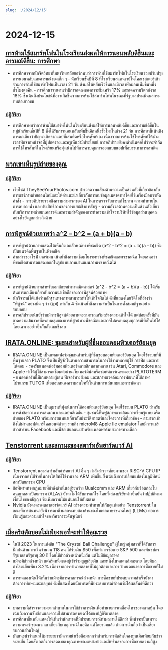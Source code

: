 ```yaml
---
slug: '/2024/12/15'
---
```


# 2024-12-15

## [การห้ามใช้สมาร์ทโฟนในโรงเรียนส่งผลให้การนอนหลับดีขึ้นและอารมณ์ดีขึ้น: การศึกษา](https://www.york.ac.uk/news-and-events/news/2024/research/school-smartphone-ban-better-sleep/)

- การศึกษาจากนักจิตวิทยาที่มหาวิทยาลัยยอร์กพบว่าการห้ามใช้สมาร์ทโฟนในโรงเรียนช่วยปรับปรุงการนอนหลับและอารมณ์ของเด็ก ๆ - นักเรียนชั้นปีที่ 8 ที่โรงเรียนสแตนเวย์ในโคลเชสเตอร์เข้าร่วมการห้ามใช้สมาร์ทโฟนเป็นเวลา 21 วัน ส่งผลให้หลับเร็วขึ้นและมีเวลาพักผ่อนเพิ่มขึ้นหนึ่งชั่วโมงต่อคืน - การศึกษารายงานว่ามีการลดลงของภาวะซึมเศร้า 17% และลดความวิตกกังวล 18% ซึ่งเน้นถึงประโยชน์ที่อาจเกิดขึ้นจากการห้ามใช้สมาร์ทโฟนในขณะที่รัฐบาลประเมินผลกระทบต่อเยาวชน

### [ปฏิกิริยา](https://news.ycombinator.com/item?id=42420352)

- การศึกษาพบว่าการห้ามใช้สมาร์ทโฟนในโรงเรียนส่งผลให้การนอนหลับดีขึ้นและอารมณ์ดีขึ้นในหมู่นักเรียนชั้นปีที่ 8 ซึ่งได้รับการนอนหลับเพิ่มขึ้นอีกหนึ่งชั่วโมงในช่วง 21 วัน การศึกษานี้เน้นถึงการถกเถียงว่าปัญหาเกิดจากแอปที่เสพติดหรือโทรศัพท์เอง เนื่องจากการห้ามใช้โทรศัพท์ให้ช่วงเวลาพักจากหน้าจอที่ผู้ปกครองและครูเห็นว่ามีประโยชน์ การอภิปรายยังคงดำเนินต่อไปว่าจะจำกัดการใช้โทรศัพท์ในโรงเรียนหรือมุ่งเน้นไปที่การควบคุมการออกแบบแอปเพื่อบรรเทาการเสพติด

## [พวกเขาเห็นรูปถ่ายของคุณ](https://theyseeyourphotos.com/)

### [ปฏิกิริยา](https://news.ycombinator.com/item?id=42419469)

- เว็บไซต์ TheySeeYourPhotos.com สำรวจความเสี่ยงด้านความเป็นส่วนตัวที่เกี่ยวข้องกับการแชร์ภาพถ่ายออนไลน์และให้คำแนะนำเกี่ยวกับการลบข้อมูลเมตาดาทาโดยใช้เครื่องมือบรรทัดคำสั่ง - การอภิปรายรวมถึงความสามารถของ AI ในการตรวจจับการแก้ไขภาพ ความท้าทายในการลบลายน้ำ และประสิทธิภาพของการแฮชเชิงการรับรู้ - ความกังวลด้านความเป็นส่วนตัวเกี่ยวกับบริการภาพถ่ายบนคลาวด์และความสำคัญของการทำความเข้าใจว่าบริษัทใช้ข้อมูลส่วนบุคคลอย่างไรยังถูกกล่าวถึงด้วย

## [การพิสูจน์ด้วยภาพว่า a^2 – b^2 = (a + b)(a – b)](https://www.futilitycloset.com/2024/12/15/tidy-2/)

- การพิสูจน์ด้วยภาพแสดงให้เห็นถึงเอกลักษณ์ทางพีชคณิต \(a^2 - b^2 = (a + b)(a - b)\) ซึ่งเป็นแนวคิดพื้นฐานในพีชคณิต
- คำกล่าวของโซฟี เจอร์เมน เน้นย้ำถึงความเชื่อมโยงระหว่างพีชคณิตและเรขาคณิต โดยเสนอว่าพีชคณิตสามารถแสดงออกในรูปแบบภาพผ่านแผนภาพเรขาคณิตได้

### [ปฏิกิริยา](https://news.ycombinator.com/item?id=42423409)

- การพิสูจน์ด้วยภาพสำหรับเอกลักษณ์ทางคณิตศาสตร์ \(a^2 - b^2 = (a + b)(a - b)\) ได้เริ่มต้นการถกเถียงเกี่ยวกับความน่าเชื่อถือของการพิสูจน์ด้วยภาพ
- นักวิจารณ์โต้แย้งว่าหลักฐานทางภาพสามารถทำให้เข้าใจผิดได้ ดังที่แสดงโดยวิดีโอที่อ้างว่า "พิสูจน์" อย่างผิด ๆ ว่า \(\pi\) เท่ากับ 4 ซึ่งเน้นย้ำถึงความจำเป็นในการตั้งสมมติฐานอย่างรอบคอบ
- การอภิปรายเน้นย้ำว่าแม้การพิสูจน์ด้วยภาพจะสามารถเสริมสร้างความเข้าใจได้ แต่บ่อยครั้งที่มันขาดความเข้มงวดที่ครอบคลุมของการพิสูจน์ทางพีชคณิตและอาจไม่ครอบคลุมทุกกรณีที่เป็นไปได้ โดยเฉพาะอย่างยิ่งกับตัวเลขเชิงลบ

## [IRATA.ONLINE: ชุมชนสำหรับผู้ที่ชื่นชอบคอมพิวเตอร์ย้อนยุค](https://irata.online/)

- IRATA.ONLINE เป็นแพลตฟอร์มชุมชนสำหรับผู้ที่ชื่นชอบคอมพิวเตอร์ย้อนยุค โดยใช้ระบบที่มีพื้นฐานจาก PLATO ซึ่งเป็นที่รู้จักในด้านความสามารถในการใช้งานหลายผู้ใช้ กราฟิก และการโต้ตอบ - รองรับแพลตฟอร์มคอมพิวเตอร์คลาสสิกหลากหลาย เช่น Atari, Commodore และ Apple ทำให้ผู้ใช้สามารถเชื่อมต่อผ่านเว็บเทอร์มินัลหรือซอฟต์แวร์เฉพาะอย่าง PLATOTERM - แพลตฟอร์มนี้มีเกมหลายผู้เล่น ฟีเจอร์ทางสังคม และสภาพแวดล้อมการพัฒนาที่ใช้ภาษาโปรแกรม TUTOR เพื่อตอบสนองความสนใจทั้งในด้านการเล่นเกมและการพัฒนา

### [ปฏิกิริยา](https://news.ycombinator.com/item?id=42418982)

- IRATA.ONLINE เป็นชุมชนที่มุ่งเน้นการใช้คอมพิวเตอร์ย้อนยุค โดยใช้ระบบ PLATO สำหรับการส่งข้อความ การเล่นเกม และแอปพลิเคชัน - ชุมชนนี้ฟื้นฟูสภาพแวดล้อมการเรียนรู้แบบเครือข่ายของ PLATO พร้อมการสนทนาเกี่ยวกับประวัติศาสตร์และโครงการที่เกี่ยวข้อง - สามารถเข้าถึงได้ผ่านซอฟต์แวร์ไคลเอนต์ต่างๆ รวมถึง microM8 Apple IIe emulator โดยมีการแชร์ข่าวสารบน Facebook และมีข้อเสนอแนะสำหรับแพลตฟอร์มประกาศทางเลือก

## [Tenstorrent และสถานะของสตาร์ทอัพฮาร์ดแวร์ AI](https://irrationalanalysis.substack.com/p/tenstorrent-and-the-state-of-ai-hardware)

### [ปฏิกิริยา](https://news.ycombinator.com/item?id=42421157)

- Tenstorrent และสตาร์ทอัพฮาร์ดแวร์ AI อื่น ๆ กำลังสำรวจศักยภาพของ RISC-V CPU IP เนื่องจากค่าใช้จ่ายในการให้สิทธิ์ใช้งานของ ARM เพิ่มขึ้น ซึ่งเน้นถึงการเปลี่ยนแปลงในภูมิทัศน์สถาปัตยกรรม CPU
- ข้อพิพาททางกฎหมายที่กำลังดำเนินอยู่ระหว่าง Qualcomm และ ARM เกี่ยวกับข้อตกลงใบอนุญาตสถาปัตยกรรม (ALAs) ยังคงไม่ได้รับการแก้ไข โดยทั้งสองบริษัทต่างยืนยันว่าปฏิบัติตามเงื่อนไขของสัญญา ซึ่งเพิ่มความไม่แน่นอนให้กับตลาด
- Nvidia ยังคงครองตลาดฮาร์ดแวร์ AI สร้างความท้าทายให้กับคู่แข่งอย่าง Tenstorrent ในขณะที่การสนทนายังพิจารณาถึงผลกระทบสองด้านของโมเดลภาษาขนาดใหญ่ (LLMs) ต่อการเรียนรู้และความเข้าใจของวิศวกรระดับจูเนียร์

## [เมื่อคริสตัลบอลไม่เพียงพอที่จะทำให้คุณรวย](https://elmwealth.com/crystal-ball/)

- ในปี 2023 ในการแข่งขัน "The Crystal Ball Challenge" ผู้ใหญ่หนุ่มสาวที่ได้รับการฝึกฝนด้านการเงินจำนวน 118 คน ได้รับเงิน $50 เพื่อทำการซื้อขาย S&P 500 และพันธบัตรรัฐบาลสหรัฐอายุ 30 ปี โดยใช้ข่าวล่วงหน้าหนึ่งวัน แต่ไม่มีข้อมูลราคา
- แม้จะมีข่าวล่วงหน้า แต่ครึ่งหนึ่งของผู้เข้าร่วมสูญเสียเงิน และหนึ่งในหกคนล้มละลาย โดยมีผลกำไรเฉลี่ยเพียง 3.2% เนื่องจากการทำนายตลาดที่ไม่ถูกต้องและการกำหนดขนาดการซื้อขายที่ไม่ดี
- การทดลองเน้นให้เห็นว่าแม้จะมีการคาดการณ์ล่วงหน้า การซื้อขายที่ประสบความสำเร็จยังคงต้องการทักษะและกลยุทธ์ ดังที่แสดงโดยนักเทรดที่มีประสบการณ์ห้าคนซึ่งได้ผลลัพธ์ที่ดีกว่า

### [ปฏิกิริยา](https://news.ycombinator.com/item?id=42422077)

- บทความนี้สำรวจความยากลำบากในการใช้ข่าวการเงินเพื่อทำนายการเคลื่อนไหวของตลาดหุ้น โดยเน้นถึงความซับซ้อนและความไม่สามารถคาดเดาได้ของปฏิกิริยาตลาด
- การศึกษาชิ้นหนึ่งแสดงให้เห็นว่านักเทรดที่มีประสบการณ์ทำผลงานได้ดีกว่า ซึ่งน่าจะเป็นเพราะความทรงจำของพวกเขาเกี่ยวกับเหตุการณ์ในอดีต แต่โดยรวมแล้ว ข่าวการเงินถือว่าเป็นเสียงรบกวนส่วนใหญ่
- มันแนะนำว่าแนวโน้มระยะยาวมีความน่าเชื่อถือมากกว่าสำหรับการตัดสินใจลงทุนเมื่อเทียบกับข่าวระยะสั้น โดยสังเกตถึงการลดลงของคุณภาพของแหล่งข่าวและอิทธิพลของการซื้อขายความถี่สูง

<head>
  <meta property="og:title" content="การห้ามใช้สมาร์ทโฟนในโรงเรียนส่งผลให้การนอนหลับดีขึ้นและอารมณ์ดีขึ้น: การศึกษา" />
  <meta property="og:type" content="website" />
  <meta property="og:image" content="https://og.cho.sh/api/og/?title=%E0%B8%81%E0%B8%B2%E0%B8%A3%E0%B8%AB%E0%B9%89%E0%B8%B2%E0%B8%A1%E0%B9%83%E0%B8%8A%E0%B9%89%E0%B8%AA%E0%B8%A1%E0%B8%B2%E0%B8%A3%E0%B9%8C%E0%B8%97%E0%B9%82%E0%B8%9F%E0%B8%99%E0%B9%83%E0%B8%99%E0%B9%82%E0%B8%A3%E0%B8%87%E0%B9%80%E0%B8%A3%E0%B8%B5%E0%B8%A2%E0%B8%99%E0%B8%AA%E0%B9%88%E0%B8%87%E0%B8%9C%E0%B8%A5%E0%B9%83%E0%B8%AB%E0%B9%89%E0%B8%81%E0%B8%B2%E0%B8%A3%E0%B8%99%E0%B8%AD%E0%B8%99%E0%B8%AB%E0%B8%A5%E0%B8%B1%E0%B8%9A%E0%B8%94%E0%B8%B5%E0%B8%82%E0%B8%B6%E0%B9%89%E0%B8%99%E0%B9%81%E0%B8%A5%E0%B8%B0%E0%B8%AD%E0%B8%B2%E0%B8%A3%E0%B8%A1%E0%B8%93%E0%B9%8C%E0%B8%94%E0%B8%B5%E0%B8%82%E0%B8%B6%E0%B9%89%E0%B8%99%3A%20%E0%B8%81%E0%B8%B2%E0%B8%A3%E0%B8%A8%E0%B8%B6%E0%B8%81%E0%B8%A9%E0%B8%B2&subheading=%E0%B8%A7%E0%B8%B1%E0%B8%99%E0%B8%AD%E0%B8%B2%E0%B8%97%E0%B8%B4%E0%B8%95%E0%B8%A2%E0%B9%8C%E0%B8%97%E0%B8%B5%E0%B9%88%2015%20%E0%B8%98%E0%B8%B1%E0%B8%99%E0%B8%A7%E0%B8%B2%E0%B8%84%E0%B8%A1%202567%3A%20%E0%B8%AA%E0%B8%A3%E0%B8%B8%E0%B8%9B%E0%B8%82%E0%B9%88%E0%B8%B2%E0%B8%A7%E0%B9%81%E0%B8%AE%E0%B9%87%E0%B8%81%E0%B9%80%E0%B8%81%E0%B8%AD%E0%B8%A3%E0%B9%8C" />
</head>
